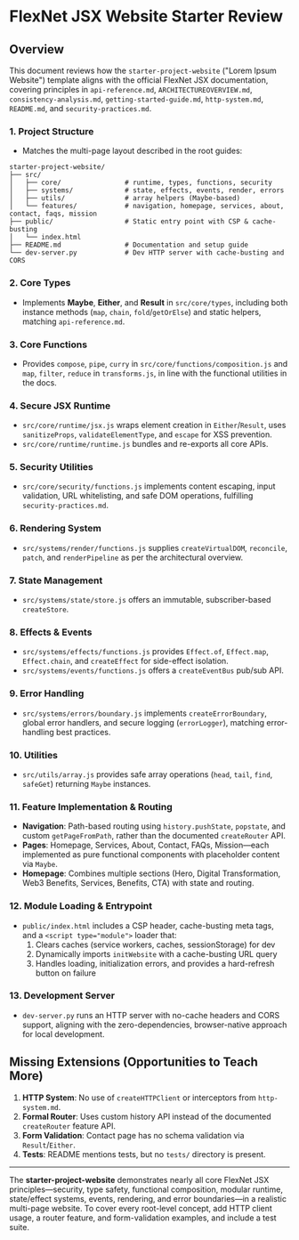 # FlexNet JSX Website Starter Review

## Overview

This document reviews how the `starter-project-website` ("Lorem Ipsum Website") template aligns with the official FlexNet JSX documentation, covering principles in `api-reference.md`, `ARCHITECTUREOVERVIEW.md`, `consistency-analysis.md`, `getting-started-guide.md`, `http-system.md`, `README.md`, and `security-practices.md`.

### 1. Project Structure

- Matches the multi-page layout described in the root guides:

```text
starter-project-website/
├── src/
│   ├── core/                # runtime, types, functions, security
│   ├── systems/             # state, effects, events, render, errors
│   ├── utils/               # array helpers (Maybe-based)
│   └── features/            # navigation, homepage, services, about, contact, faqs, mission
├── public/                  # Static entry point with CSP & cache-busting
│   └── index.html
├── README.md                # Documentation and setup guide
└── dev-server.py            # Dev HTTP server with cache-busting and CORS
``` 

### 2. Core Types

- Implements **Maybe**, **Either**, and **Result** in `src/core/types`, including both instance methods (`map`, `chain`, `fold`/`getOrElse`) and static helpers, matching `api-reference.md`.

### 3. Core Functions

- Provides `compose`, `pipe`, `curry` in `src/core/functions/composition.js` and `map`, `filter`, `reduce` in `transforms.js`, in line with the functional utilities in the docs.

### 4. Secure JSX Runtime

- `src/core/runtime/jsx.js` wraps element creation in `Either`/`Result`, uses `sanitizeProps`, `validateElementType`, and `escape` for XSS prevention.
- `src/core/runtime/runtime.js` bundles and re-exports all core APIs.

### 5. Security Utilities

- `src/core/security/functions.js` implements content escaping, input validation, URL whitelisting, and safe DOM operations, fulfilling `security-practices.md`.

### 6. Rendering System

- `src/systems/render/functions.js` supplies `createVirtualDOM`, `reconcile`, `patch`, and `renderPipeline` as per the architectural overview.

### 7. State Management

- `src/systems/state/store.js` offers an immutable, subscriber-based `createStore`.

### 8. Effects & Events

- `src/systems/effects/functions.js` provides `Effect.of`, `Effect.map`, `Effect.chain`, and `createEffect` for side-effect isolation.
- `src/systems/events/functions.js` offers a `createEventBus` pub/sub API.

### 9. Error Handling

- `src/systems/errors/boundary.js` implements `createErrorBoundary`, global error handlers, and secure logging (`errorLogger`), matching error-handling best practices.

### 10. Utilities

- `src/utils/array.js` provides safe array operations (`head`, `tail`, `find`, `safeGet`) returning `Maybe` instances.

### 11. Feature Implementation & Routing

- **Navigation**: Path-based routing using `history.pushState`, `popstate`, and custom `getPageFromPath`, rather than the documented `createRouter` API.
- **Pages**: Homepage, Services, About, Contact, FAQs, Mission—each implemented as pure functional components with placeholder content via `Maybe`.
- **Homepage**: Combines multiple sections (Hero, Digital Transformation, Web3 Benefits, Services, Benefits, CTA) with state and routing.

### 12. Module Loading & Entrypoint

- `public/index.html` includes a CSP header, cache-busting meta tags, and a `<script type="module">` loader that:
  1. Clears caches (service workers, caches, sessionStorage) for dev<br>
  2. Dynamically imports `initWebsite` with a cache-busting URL query<br>
  3. Handles loading, initialization errors, and provides a hard-refresh button on failure

### 13. Development Server

- `dev-server.py` runs an HTTP server with no-cache headers and CORS support, aligning with the zero-dependencies, browser-native approach for local development.

## Missing Extensions (Opportunities to Teach More)

1. **HTTP System**: No use of `createHTTPClient` or interceptors from `http-system.md`.
2. **Formal Router**: Uses custom history API instead of the documented `createRouter` feature API.
3. **Form Validation**: Contact page has no schema validation via `Result`/`Either`.
4. **Tests**: README mentions tests, but no `tests/` directory is present.

---

The **starter-project-website** demonstrates nearly all core FlexNet JSX principles—security, type safety, functional composition, modular runtime, state/effect systems, events, rendering, and error boundaries—in a realistic multi-page website. To cover every root-level concept, add HTTP client usage, a router feature, and form-validation examples, and include a test suite.
